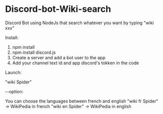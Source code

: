 # Discord-bot-Wiki-search
Discord Bot using NodeJs that search whatever you want by typing "wiki xxx"

Install:

1) npm install
2) npm install discord.js
3) Create a server and add a bot user to the app
4) Add your channel text id and app discord's tokken in the code



Launch:

"wiki Spider"



--option:

You can choose the languages between french and english
"wiki fr Spider" -> WikiPedia in french
"wiki en Spider" -> WikiPedia in english



